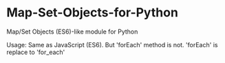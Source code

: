 # Map-Set-Objects-for-Python
Map/Set Objects (ES6)-like module for Python

Usage:
  Same as JavaScript (ES6).
  But 'forEach' method is not.
  'forEach' is replace to 'for_each'
